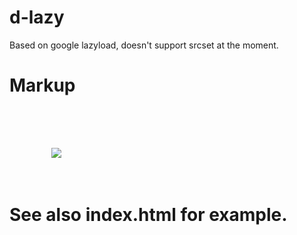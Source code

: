 # d-lazy
Based on google lazyload, doesn't support srcset at the moment.

# Markup

<pre>
<div class="d-lazy">
	<img src="data:image/gif;base64,R0lGODlhAQABAAAAACH5BAEKAAEALAAAAAABAAEAAAICTAEAOw==" data-src="http://placehold.it/1024x1024">

	<noscript>
		<img src="http://placehold.it/1024x1024">
	</noscript>
</div>
</pre>

# See also index.html for example.
